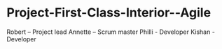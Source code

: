 # Project-First-Class-Interior--Agile
Robert – Project lead
Annette – Scrum master
Philli - Developer
Kishan - Developer

